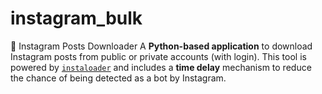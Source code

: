 # instagram_bulk
📸 Instagram Posts Downloader  A **Python-based application** to download Instagram posts from public or private accounts (with login).   This tool is powered by [`instaloader`](https://instaloader.github.io/) and includes a **time delay** mechanism to reduce the chance of being detected as a bot by Instagram.
